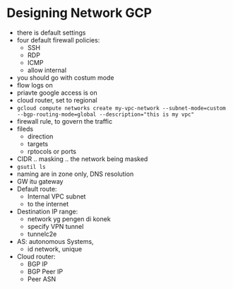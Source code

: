 # Designing Network GCP

- there is default settings
- four default firewall policies:
    - SSH
    - RDP
    - ICMP
    - allow internal
- you should go with costum mode
- flow logs on
- priavte google access is on
- cloud router, set to regional
- ```gcloud compute networks create my-vpc-network --subnet-mode=custom --bgp-routing-mode=global --description="this is my vpc"```
- firewall rule, to govern the traffic
- fileds
    - direction
    - targets
    - rptocols or ports
- CIDR .. masking .. the network being masked
- ```gsutil ls ```
- naming are in zone only, DNS resolution
- GW itu gateway
- Default route:
    - Internal VPC subnet
    - to the internet
- Destination IP range:
    - network yg pengen di konek
    - specify VPN tunnel
    - tunnelc2e
- AS: autonomous Systems,
    - id network, unique
- Cloud router:
    - BGP IP
    - BGP Peer IP
    - Peer ASN
